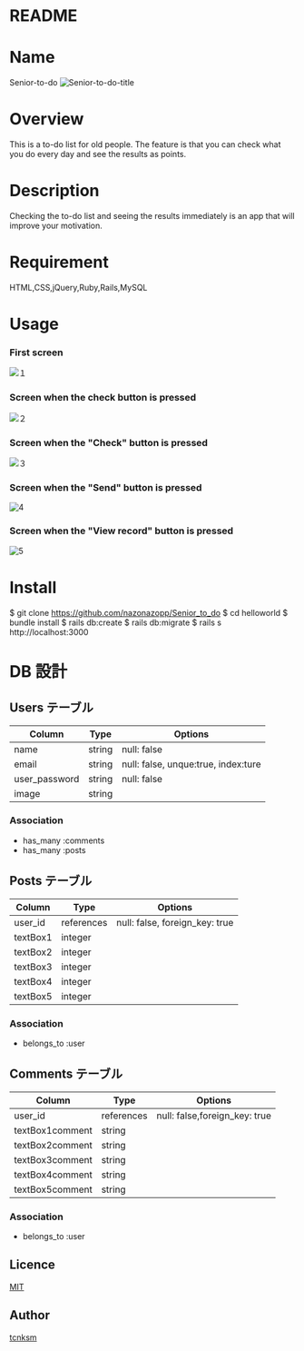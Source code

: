 # README

# Name

Senior-to-do
![Senior-to-do-title](https://user-images.githubusercontent.com/61644930/105633581-b9337b00-5e9c-11eb-9d92-aa23a2f4ed22.png)

# Overview

This is a to-do list for old people.
The feature is that you can check what you do every day and see the results as points.

# Description

Checking the to-do list and seeing the results immediately is an app that will improve your motivation.

# Requirement

HTML,CSS,jQuery,Ruby,Rails,MySQL

# Usage

### First screen

![１](https://user-images.githubusercontent.com/61644930/105634066-a66e7580-5e9f-11eb-93c1-149f10fd94d2.png)

### Screen when the check button is pressed

![２](https://user-images.githubusercontent.com/61644930/105634045-7fb03f00-5e9f-11eb-9eb9-1b0faeed68b1.png)

### Screen when the "Check" button is pressed

![３](https://user-images.githubusercontent.com/61644930/105634105-dc135e80-5e9f-11eb-9656-21e7a24a9468.png)

### Screen when the "Send" button is pressed

![4](https://user-images.githubusercontent.com/61644930/105634161-13820b00-5ea0-11eb-8215-3461d11008e8.png)

### Screen when the "View record" button is pressed

![5](https://user-images.githubusercontent.com/61644930/105634173-21d02700-5ea0-11eb-940c-0fd65c4403ea.png)

# Install

$ git clone https://github.com/nazonazopp/Senior_to_do
$ cd helloworld
$ bundle install
$ rails db:create
$ rails db:migrate
$ rails s
http://localhost:3000

# DB 設計

## Users テーブル

| Column        | Type   | Options                             |
| ------------- | ------ | ----------------------------------- |
| name          | string | null: false                         |
| email         | string | null: false, unque:true, index:ture |
| user_password | string | null: false                         |
| image         | string |

### Association

- has_many :comments
- has_many :posts

## Posts テーブル

| Column   | Type       | Options                        |
| -------- | ---------- | ------------------------------ |
| user_id  | references | null: false, foreign_key: true |
| textBox1 | integer    |
| textBox2 | integer    |
| textBox3 | integer    |
| textBox4 | integer    |
| textBox5 | integer    |

### Association

- belongs_to :user

## Comments テーブル

| Column          | Type       | Options                       |
| --------------- | ---------- | ----------------------------- |
| user_id         | references | null: false,foreign_key: true |
| textBox1comment | string     |
| textBox2comment | string     |
| textBox3comment | string     |
| textBox4comment | string     |
| textBox5comment | string     |

### Association

- belongs_to :user

## Licence

[MIT](https://github.com/tcnksm/tool/blob/master/LICENCE)

## Author

[tcnksm](https://github.com/tcnksm)
